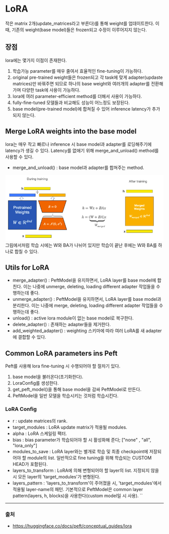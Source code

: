 # LoRA
작은 matrix 2개(update_matrices라고 부른다)를 통해 weight를 업데이트한다. 이때, 기존의 weight(base model)들은 frozen되고 수정이 이루어지지 않는다.

## 장점
lora에는 몇가지 이점이 존재한다.
1. 학습가능 parameter를 매우 줄여서 효율적인 fine-tuning이 가능하다.
2. original pre-trained weight들은 frozen되고 각 task에 맞게 adapter(updaste matrices)만 바꿔주면 되므로 하나의 base weight와 여러개의 adapter를 전환해가며 다양한 task에 사용이 가능하다.
3. lora에 여러 parameter-efficient method를 더해서 사용이 가능하다.
4. fully-fine-tuned 모델들과 비교해도 성능이 어느정도 보장된다.
5. base model(pre-trained model)에 합쳐질 수 있어 inference latency가 추가되지 않는다.

## Merge LoRA weights into the base model
lora는 매우 작고 빠르나 inference 시 base model과 adapter를 로딩해주기에 latency가 생길 수 있다. Latency를 없애기 위해 merge_and_unload() method를 사용할 수 있다.
* merge_and_unload() : base model과 adapter를 합쳐주는 method.

![image1](../../../image/huggingface_peft_conceptual_guide_image1.png)
그림에서처럼 학습 시에는 W와 BA가 나뉘어 있지만 학습이 끝난 후에는 W와 BA를 하나로 합칠 수 있다.

## Utils for LoRA
* merge_adapter() : PeftModel을 유지하면서, LoRA layer를 base model에 합친다. 이는 나중에 unmerge, deleting, loading different adapter 작업들을 수행하는데 좋다.
* unmerge_adapter() : PeftModel을 유지하면서, LoRA layer를 base model과 분리한다. 이는 나중에 merge, deleting, loading different adapter 작업들을 수행하는데 좋다.
* unload() : active lora module이 없는 base model로 복구한다.
* delete_adapter() : 존재하는 adapter들을 제거한다.
* add_weighted_adapter() : weighting 스키마에 따라 여러 LoRA를 새 adapter에 결합할 수 있다.

## Common LoRA parameters ins Peft
Peft를 사용해 lora fine-tuning 시 수행되어야 할 절차기 있다.
1. base model을 불러온다(초기화한다).
2. LoraConfig를 생성한다.
3. get_peft_model()을 통해 base model을 감싸 PeftModel로 만든다.
4. PeftModel을 일반 모델을 학습시키는 것처럼 학습시킨다.
### LoRA Config
* r : update matrices의 rank.
* target_modules : LoRA update matrix가 적용될 modules.
* alpha : LoRA 스케일링 팩터.
* bias : bias parameter가 학습되어야 할 시 활성화해 준다; ["none" , "all", "lora_only"]
* modules_to_save : LoRA layer와는 별개로 학습 및 최종 checkpoint에 저장되어야 할 module의 list. 일반적으로 fine tuning을 위해 학습되는 CUSTOM HEAD가 포함된다.
* layers_to_transform : LoRA에 의해 변형되어야 할 layer의 list. 지정되지 않을 시 모든 layer의 'target_modules'가 변형된다.
* layers_pattern : 'layers_to_transform'이 주어졌을 시, 'target_modules'에서 적용될 layer-name의 패턴. 기본적으로 PeftModel은 common layer pattern(layers, h, blocks)을 사용한다(custom model일 시 사용).
``
-----
### 출처
* https://huggingface.co/docs/peft/conceptual_guides/lora